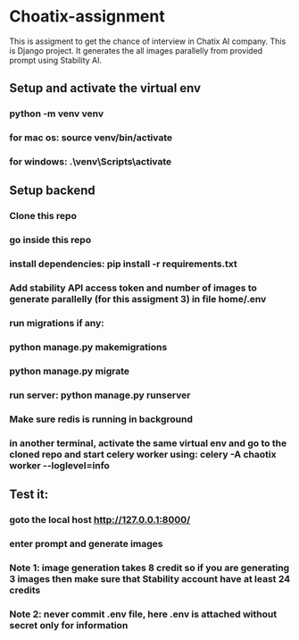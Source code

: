 # Choatix-assignment
This is assigment to get the chance of interview in Chatix AI company.
This is Django project. It generates the all images parallelly from provided prompt using Stability AI.

## Setup and activate the virtual env
### python -m venv venv
### for mac os: source venv/bin/activate
### for windows: .\venv\Scripts\activate

## Setup backend
### Clone this repo
### go inside this repo
### install dependencies: pip install -r requirements.txt
### Add stability API access token and number of images to generate parallelly (for this assigment 3) in file home/.env
### run migrations if any: 
### python manage.py makemigrations
### python manage.py migrate
### run server: python manage.py runserver

### Make sure redis is running in background
### in another terminal, activate the same virtual env and go to the cloned repo and start celery worker using: celery -A chaotix worker --loglevel=info


## Test it:
### goto the local host http://127.0.0.1:8000/
### enter prompt and generate images
### Note 1: image generation takes 8 credit so if you are generating 3 images then make sure that Stability account have at least 24 credits
### Note 2: never commit .env file, here .env is attached without secret only for information

